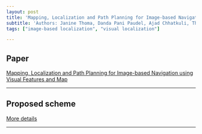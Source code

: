 ```yaml
---
layout: post
title: 'Mapping, Localization and Path Planning for Image-based Navigation using Visual Features and Map'
subtitle: 'Authors: Janine Thoma, Danda Pani Paudel, Ajad Chhatkuli, Thomas Probst, Luc Van Gool'
tags: ["image-based localization", "visual localization"]

---
```


## Paper
<a href="http://openaccess.thecvf.com/content_CVPR_2019/html/Thoma_Mapping_Localization_and_Path_Planning_for_Image-Based_Navigation_Using_Visual_CVPR_2019_paper.html"> 
Mapping, Localization and Path Planning for Image-based Navigation using Visual Features and Map</a>

---

## Proposed scheme
[More details](https://github.com/hbyacademic/HBY/blob/master/_posts/1206_CVPR_Intro.pdf)

---
